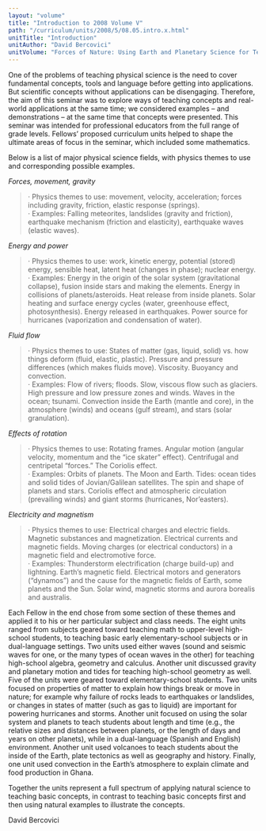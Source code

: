 ```yaml
---
layout: "volume"
title: "Introduction to 2008 Volume V"
path: "/curriculum/units/2008/5/08.05.intro.x.html"
unitTitle: "Introduction"
unitAuthor: "David Bercovici"
unitVolume: "Forces of Nature: Using Earth and Planetary Science for Teaching Physical Science"
---
```

<body>
<p>
One of the problems of teaching physical science is the need to cover fundamental concepts, tools and language before getting into applications. But scientific concepts without applications can be disengaging. Therefore, the aim of this seminar was to explore ways of teaching concepts and real-world applications at the same time; we considered examples – and demonstrations – at the same time that concepts were presented. This seminar was intended for professional educators from the full range of grade levels. Fellows’ proposed curriculum units helped to shape the ultimate areas of focus in the seminar, which included some mathematics.
</p>
<p>
Below is a list of major physical science fields, with physics themes to use and corresponding possible examples.
</p>
<p>
<i>
Forces, movement, gravity
</i>
</p>
<blockquote>
<dl>
<dt>
· Physics themes to use: movement, velocity, acceleration; forces including gravity, friction, elastic response (springs).
<dt>
· Examples: Falling meteorites, landslides (gravity and friction), earthquake mechanism (friction and elasticity), earthquake waves (elastic waves).
</dt>
</dt>
</dl>
</blockquote>
<p>
<i>
Energy and power
</i>
</p>
<blockquote>
<dl>
<dt>
· Physics themes to use: work, kinetic energy, potential (stored) energy, sensible heat, latent heat (changes in phase); nuclear energy.
<dt>
· Examples: Energy in the origin of the solar system (gravitational collapse), fusion inside stars and making the elements. Energy in collisions of planets/asteroids. Heat release from inside planets. Solar heating and surface energy cycles (water, greenhouse effect, photosynthesis). Energy released in earthquakes. Power source for hurricanes (vaporization and condensation of water).
</dt>
</dt>
</dl>
</blockquote>
<p>
<i>
Fluid flow
</i>
</p>
<blockquote>
<dl>
<dt>
· Physics themes to use: States of matter (gas, liquid, solid) vs. how things deform (fluid, elastic, plastic). Pressure and pressure differences (which makes fluids move). Viscosity. Buoyancy and convection.
<dt>
· Examples: Flow of rivers; floods. Slow, viscous flow such as glaciers. High pressure and low pressure zones and winds. Waves in the ocean; tsunami. Convection inside the Earth (mantle and core), in the atmosphere (winds) and oceans (gulf stream), and stars (solar granulation).
</dt>
</dt>
</dl>
</blockquote>
<p>
<i>
Effects of rotation
</i>
</p>
<blockquote>
<dl>
<dt>
· Physics themes to use: Rotating frames. Angular motion (angular velocity, momentum and the “ice skater” effect). Centrifugal and centripetal “forces.” The Coriolis effect.
<dt>
· Examples: Orbits of planets. The Moon and Earth. Tides: ocean tides and solid tides of Jovian/Galilean satellites. The spin and shape of planets and stars. Coriolis effect and atmospheric circulation (prevailing winds) and giant storms (hurricanes, Nor’easters).
</dt>
</dt>
</dl>
</blockquote>
<p>
<i>
Electricity and magnetism
</i>
</p>
<blockquote>
<dl>
<dt>
· Physics themes to use: Electrical charges and electric fields. Magnetic substances and magnetization. Electrical currents and magnetic fields. Moving charges (or electrical conductors) in a magnetic field and electromotive force.
<dt>
· Examples: Thunderstorm electrification (charge build-up) and lightning. Earth’s magnetic field. Electrical motors and generators (“dynamos”) and the cause for the magnetic fields of Earth, some planets and the Sun. Solar wind, magnetic storms and aurora borealis and australis.
</dt>
</dt>
</dl>
</blockquote>
<p>
Each Fellow in the end chose from some section of these themes and applied it to his or her particular subject and class needs. The eight units ranged from subjects geared toward teaching math to upper-level high-school students, to teaching basic early elementary-school subjects or in dual-language settings. Two units used either waves (sound and seismic waves for one, or the many types of ocean waves in the other) for teaching high-school algebra, geometry and calculus. Another unit discussed gravity and planetary motion and tides for teaching high-school geometry as well. Five of the units were geared toward elementary-school students. Two units focused on properties of matter to explain how things break or move in nature; for example why failure of rocks leads to earthquakes or landslides, or changes in states of matter (such as gas to liquid) are important for powering hurricanes and storms. Another unit focused on using the solar system and planets to teach students about length and time (e.g., the relative sizes and distances between planets, or the length of days and years on other planets), while in a dual-language (Spanish and English) environment. Another unit used volcanoes to teach students about the inside of the Earth, plate tectonics as well as geography and history. Finally, one unit used convection in the Earth’s atmosphere to explain climate and food production in Ghana.
</p>
<p>
Together the units represent a full spectrum of applying natural science to teaching basic concepts, in contrast to teaching basic concepts first and then using natural examples to illustrate the concepts.
</p>
<p>
David Bercovici
</p>
</body>